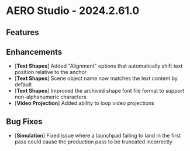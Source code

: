 # AERO Studio - 2024.2.61.0

## Features

## Enhancements

- [**Text Shapes**] Added "Alignment" options that automatically shift text position relative to the anchor
- [**Text Shapes**] Scene object name now matches the text content by default
- [**Text Shapes**] Improved the archived shape font file format to support non-alphanumeric characters
- [**Video Projection**] Added ability to loop video projections

## Bug Fixes

- [**Simulation**] Fixed issue where a launchpad failing to land in the first pass could cause the production pass to be truncated incorrectly